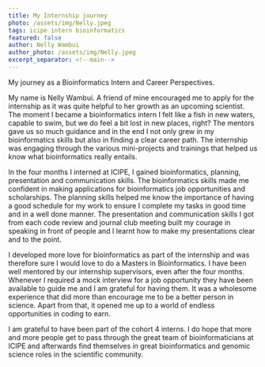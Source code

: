 ```yaml
---
title: My Internship journey
photo: /assets/img/Nelly.jpeg
tags: icipe intern bioinformatics
featured: false
author: Nelly Wambui
author_photo: /assets/img/Nelly.jpeg
excerpt_separator: <!--main-->
---
```


My journey as a Bioinformatics Intern and Career Perspectives.

<!--main-->

My name is Nelly Wambui. A friend of mine encouraged me to apply for the internship as it was quite helpful to her growth as an upcoming scientist. The moment I became a bioinformatics intern I felt like a fish in new waters, capable to swim, but we do feel a bit lost in new places, right? The mentors gave us so much guidance and in the end I not only grew in my bioinformatics skills but also in finding a clear career path. The internship was engaging  through the various mini-projects and trainings that helped us know what bioinformatics really entails. 

In the four months I interned at ICIPE, I gained bioinformatics, planning, presentation and communication skills. The bioinformatics skills made me confident in making applications for bioinformatics job opportunities and scholarships. The planning skills helped me know the importance of having a good schedule for my work to ensure I complete my tasks in good time and in a well done manner. The presentation and communication skills I got from each code review and journal club meeting built my courage in speaking in front of people and I learnt how to make my presentations clear and to the point.  

I developed more love for bioinformatics as part of the internship and was therefore sure I would love to do a Masters in Bioinformatics. I have been well mentored by our internship supervisors, even after the four months. Whenever I required a mock interview for a job opportunity they have been available to guide me and I am grateful for having them. It was a wholesome experience that did more than encourage me to be a better person in science. Apart from that, it opened me up to a world of endless opportunities in coding to earn.  

I am grateful to have been part of the cohort 4 interns. I do hope that more and more people get to pass through the great team of bioinformaticians at ICIPE and afterwards find themselves in great bioinformatics and genomic science roles in the scientific community.  
